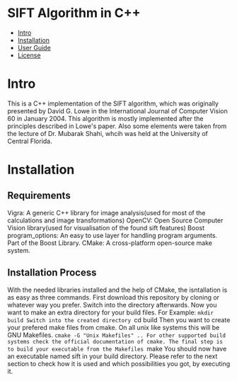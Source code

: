# SIFT Algorithm in C++
- [Intro](#intro)
- [Installation](#installation)
- [User Guide](#user-guide)
- [License](#license)

# Intro
This is a C++ implementation of the SIFT algorithm, which was originally presented by David G. Lowe
in the International Journal of Computer Vision 60 in January 2004. This algorithm is mostly implemented
after the principles described in Lowe's paper. Also some elements were taken from the lecture of Dr.
Mubarak Shahi, whcih was held at the University of Central Florida.

# Installation
## Requirements
Vigra: A generic C++ library for image analysis(used for most of the calculations and image transformations)
OpenCV: Open Source Computer Vision library(used for visualisation of the found sift features)
Boost program_options: An easy to use layer for handling program arguments. Part of the Boost Library.
CMake: A cross-platform open-source make system.

## Installation Process
With the needed libraries installed and the help of CMake, the isntallation is as easy as three commands.
First download this repository by cloning or whatever way you prefer. Switch into the directory afterwards.
Now you want to make an extra directory for your build files. For Example:
`mkdir build
Switch into the created directory
`cd build
Then you want to create your prefered make files from cmake. On all unix like systems this will be 
GNU Makefiles.
`cmake -G "Unix Makefiles" ..
For other supported build systems check the official documentation of cmake.
The final step is to build your executable from the Makefiles
`make
You should now have an executable named sift in your build directory. Please refer to the next section
to check how it is used and which possibilities you got, by executing it.
